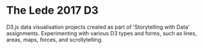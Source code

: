 # The Lede 2017 D3
D3.js data visualisation projects created as part of 'Storytelling with Data' assignments. Experimenting with various D3 types and forms, such as lines, areas, maps, forces, and scrollytelling.
